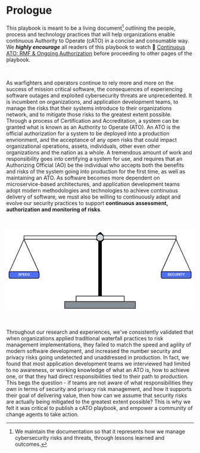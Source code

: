 # Prologue

This playbook is meant to be a living document[^1] outlining the people, process and technology practices that will help organizations enable continuous Authority to Operate (cATO) in a concise and consumable way. We ***highly encourage*** all readers of this playbook to watch 🎥 [Continuous ATO: RMF & Ongoing Authorization](https://www.youtube.com/watch?v=k4lO3-9kIM0) before proceeding to other pages of the playbook.

<br/>

As warfighters and operators continue to rely more and more on the success of mission critical software, the consequences of experiencing software outages and exploited  cybersecurity threats are unprecedented. It is incumbent on organizations, and application development teams, to manage the risks that their systems introduce to their organizations network, and to mitigate those risks to the greatest extent possible. Through a process of Certification and Accreditation, a system can be granted what is known as an Authority to Operate (ATO). An ATO is the official authorization for a system to be deployed into a production envrionment, and the acceptance of any open risks that could impact organizational operations, assets, individuals, other even other organizations and the nation as a whole. A tremendous amount of work and responsibility goes into certifying a system for use, and requires that an Authorizing Official (AO) be the individual who accepts both the benefits and risks of the system going into production for the first time, as well as maintaining an ATO. As software becomes more dependent on microservice-based architectures, and application development teams adopt modern methodologies and technologies to achieve continuous delivery of software, we must also be willing to continuously adapt and evolve our security practices to support **continuous assessment, authorization and monitoring of risks**.  

<br/>

![This is an image](images/weightScale.png)

<br/>

Throughout our research and experiences, we've consistently validated that when organizations applied traditional waterfall practices to risk management implementations, they failed to match the speed and agility of modern software development, and increased the number security and privacy risks going undetected and unaddressed in production. In fact, we found that most application development teams we interviewed had limited to no awareness, or working knowledge of what an ATO is, how to achieve one, or that they had direct responsibilities tied to their path to production. This begs the question - if teams are not aware of what responsibilities they own in terms of security and privacy risk management, and how it supports their goal of delivering value, then how can we assume that security risks are actually being mitigated to the greatest extent possible? This is why we felt it was critical to publish a cATO playbook, and empower a community of change agents to take action.
<br/>

[^1]: We maintain the documentation so that it represents how we manage cybersecurity risks and threats, through lessons learned and outcomes.
